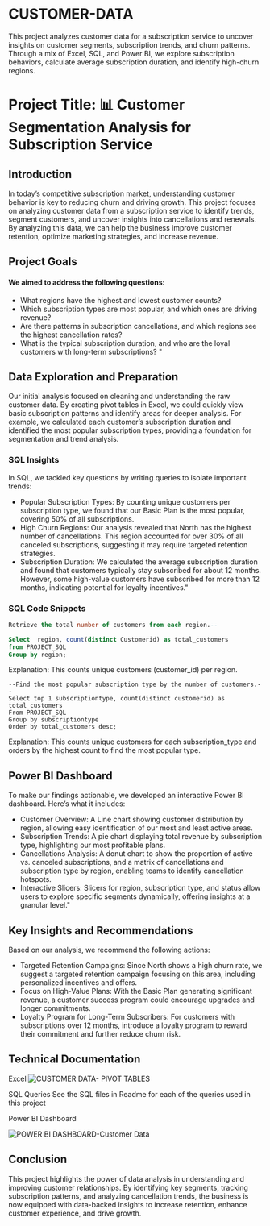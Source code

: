 # CUSTOMER-DATA
This project analyzes customer data for a subscription service to uncover insights on customer segments, subscription trends, and churn patterns. Through a mix of Excel, SQL, and Power BI, we explore subscription behaviors, calculate average subscription duration, and identify high-churn regions.

# Project Title: 📊 Customer Segmentation Analysis for Subscription Service

## Introduction
In today’s competitive subscription market, understanding customer behavior is key to reducing churn and driving growth. This project focuses on analyzing customer data from a subscription service to identify trends, segment customers, and uncover insights into cancellations and renewals. By analyzing this data, we can help the business improve customer retention, optimize marketing strategies, and increase revenue.

## Project Goals

#### We aimed to address the following questions:

- What regions have the highest and lowest customer counts?
- Which subscription types are most popular, and which ones are driving revenue?
- Are there patterns in subscription cancellations, and which regions see the highest cancellation rates?
- What is the typical subscription duration, and who are the loyal customers with long-term subscriptions? "

## Data Exploration and Preparation

Our initial analysis focused on cleaning and understanding the raw customer data. By creating pivot tables in Excel, we could quickly view basic subscription patterns and identify areas for deeper analysis. For example, we calculated each customer’s subscription duration and identified the most popular subscription types, providing a foundation for segmentation and trend analysis.

### SQL Insights

In SQL, we tackled key questions by writing queries to isolate important trends:

- Popular Subscription Types: By counting unique customers per subscription type, we found that our Basic Plan is the most popular, covering 50% of all subscriptions.
- High Churn Regions: Our analysis revealed that North has the highest number of cancellations. This region accounted for over 30% of all canceled subscriptions, suggesting it may require targeted retention strategies.
- Subscription Duration: We calculated the average subscription duration and found that customers typically stay subscribed for about 12 months. However, some high-value customers have subscribed for more than 12 months, indicating potential for loyalty incentives."

### SQL Code Snippets
``` SQL
Retrieve the total number of customers from each region.--

Select  region, count(distinct Customerid) as total_customers 
from PROJECT_SQL
Group by region;

```
Explanation: This counts unique customers (customer_id) per region.

```
--Find the most popular subscription type by the number of customers.-- 
Select top 1 subscriptiontype, count(distinct customerid) as total_customers
From PROJECT_SQL
Group by subscriptiontype 
Order by total_customers desc;
```
Explanation: This counts unique customers for each subscription_type and orders by the highest count to find the most popular type.


## Power BI Dashboard

To make our findings actionable, we developed an interactive Power BI dashboard. Here’s what it includes:

- Customer Overview: A Line chart showing customer distribution by region, allowing easy identification of our most and least active areas.
- Subscription Trends: A pie chart displaying total revenue by subscription type, highlighting our most profitable plans.
- Cancellations Analysis: A donut chart to show the proportion of active vs. canceled subscriptions, and a matrix of cancellations and subscription type by region, enabling teams to identify cancellation hotspots.
- Interactive Slicers: Slicers for region, subscription type, and status allow users to explore specific segments dynamically, offering insights at a granular level."

## Key Insights and Recommendations

Based on our analysis, we recommend the following actions:

- Targeted Retention Campaigns: Since North shows a high churn rate, we suggest a targeted retention campaign focusing on this area, including personalized incentives and offers.
- Focus on High-Value Plans: With the Basic Plan generating significant revenue, a customer success program could encourage upgrades and longer commitments.
- Loyalty Program for Long-Term Subscribers: For customers with subscriptions over 12 months, introduce a loyalty program to reward their commitment and further reduce churn risk.

## Technical Documentation

Excel
![CUSTOMER DATA- PIVOT TABLES](https://github.com/user-attachments/assets/dc86764b-8f7f-4601-a921-434e271b6454)

SQL Queries
See the SQL files in Readme for each of the queries used in this project

Power BI Dashboard

![POWER BI DASHBOARD-Customer Data](https://github.com/user-attachments/assets/12fa2ba9-e53e-45b9-861b-7bdd3b18b086)


## Conclusion

This project highlights the power of data analysis in understanding and improving customer relationships. By identifying key segments, tracking subscription patterns, and analyzing cancellation trends, the business is now equipped with data-backed insights to increase retention, enhance customer experience, and drive growth.
